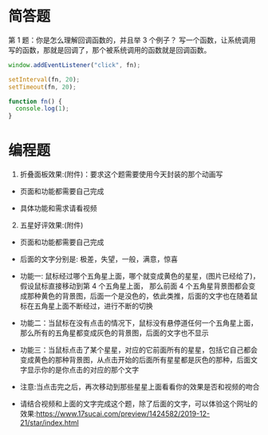 # 简答题

第 1 题：你是怎么理解回调函数的，并且举 3 个例子？
写一个函数，让系统调用写的函数，那就是回调了，那个被系统调用的函数就是回调函数。

```js
window.addEventListener("click", fn);

setInterval(fn, 20);
setTimeout(fn, 20);

function fn() {
  console.log(1);
}
```

# 编程题

1. 折叠面板效果:(附件)：要求这个题需要使用今天封装的那个动画写

- 页面和功能都需要自己完成

- 具体功能和需求请看视频

2. 五星好评效果:(附件)

- 页面和功能都需要自己完成

- 后面的文字分别是: 极差，失望，一般，满意，惊喜

- 功能一: 鼠标经过哪个五角星上面，哪个就变成黄色的星星，(图片已经给了)，假设鼠标直接移动到第 4 个五角星上面， 那么前面 4 个五角星背景图都会变成那种黄色的背景图，后面一个是没色的，依此类推，后面的文字也在随着鼠标在五角星上面不断经过，进行不断的切换

- 功能二：当鼠标在没有点击的情况下，鼠标没有悬停道任何一个五角星上面，那么所有的五角星都变成灰色的背景图，后面的文字也不显示

- 功能三：当鼠标点击了某个星星，对应的它前面所有的星星，包括它自己都会变成黄色的那种背景图，从点击开始的后面所有星星都是灰色的那种，后面文字显示你的是你点击的对应的那个文字

- 注意:当点击完之后，再次移动到那些星星上面看看你的效果是否和视频的吻合

- 请结合视频和上面的文字完成这个题，除了后面的文字，可以体验这个网址的效果:https://www.17sucai.com/preview/1424582/2019-12-21/star/index.html
